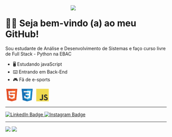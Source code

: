 <img src = "banner1.gif" width = "300px"  align = "right"/>

# 👋🏻 Seja bem-vindo (a) ao meu GitHub!
Sou estudante de Análise e Desenvolvimento de Sistemas e faço curso livre de Full Stack - Python na EBAC

- 🖥 Estudando javaScript
- ⌨️ Entrando em Back-End
- 🎮 Fã de e-sports

<div>
  <img src="https://github.com/devicons/devicon/blob/master/icons/html5/html5-original.svg" title="HTML5" alt="HTML" width="40" height="40"/>&nbsp;
  <img src="https://github.com/devicons/devicon/blob/master/icons/css3/css3-original.svg" alt="CSS#" width="40" height="40"/>&nbsp;
  <img src="https://github.com/devicons/devicon/blob/master/icons/javascript/javascript-original.svg" title="JavaScript" alt="JavaScript" width="40" height="40"/>&nbsp;
</div>

---

<div id="badges">
  <a href = "https://www.linkedin.com/in/marcos-matsuoka/" target = "_blank">
    <img src="https://img.shields.io/badge/LinkedIn-blue?style=for-the-badge&logo=linkedin&logoColor=white" alt="LinkedIn Badge"/>
  </a>
  <a href = "https://www.instagram.com/marcos_junji/" target = "_blank">
    <img src="https://img.shields.io/badge/Instagram-E4405F?style=for-the-badge&logo=instagram&logoColor=white" alt="Instagram Badge"/>
  </a>
</div>

---

<div align = "left">
<img height = "200em" src="https://github-readme-stats.vercel.app/api/top-langs/?username=MarcosJunji&show_icons=true&theme=bear&count_private=true"/>
<img height = "200em" src="https://github-readme-stats.vercel.app/api?username=MarcosJunji&show_icons=true&show_icons=true&theme=bear&count_private=true" />
</div>
